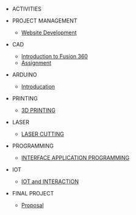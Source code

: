 <!--docs/_sidebar.md -->
- ACTIVITIES

 + PROJECT MANAGEMENT

    - [Website Development](AC/step/page.md)

 + CAD
  
    - [Introduction to Fusion 360](AC/CAD/installation.md)
    - [Assignment](AC/CAD/handson.md)
  
 + ARDUINO

    - [Introducation](AC/Arduino/Introduction.md)

 + PRINTING

   - [ 3D PRINTING](#)
 
 + LASER

   - [LASER CUTTING](#)

 + PROGRAMMING

   - [INTERFACE APPLICATION PROGRAMMING](#)

 + IOT

   - [IOT and INTERACTION](#)

 - FINAL PROJECT

   - [Proposal](AC/Project/proposal.md)
  
  
